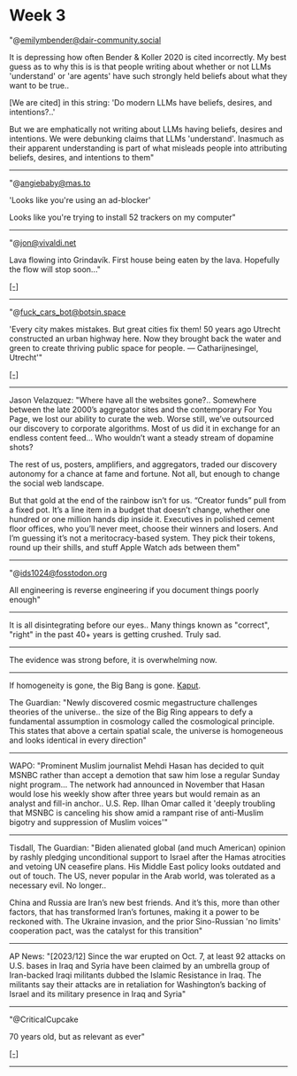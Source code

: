 # Week 3


"@emilymbender@dair-community.social

It is depressing how often Bender & Koller 2020 is cited
incorrectly. My best guess as to why this is is that people writing
about whether or not LLMs 'understand' or 'are agents' have such
strongly held beliefs about what they want to be true..

[We are cited] in this string: 'Do modern LLMs have beliefs, desires,
and intentions?..'

But we are emphatically not writing about LLMs having beliefs, desires
and intentions. We were debunking claims that LLMs
'understand'. Inasmuch as their apparent understanding is part of what
misleads people into attributing beliefs, desires, and intentions to
them"

---

"@angiebaby@mas.to

'Looks like you're using an ad-blocker'

Looks like you're trying to install 52 trackers on my computer"

---

"@jon@vivaldi.net

Lava flowing into Grindavík. First house being eaten by the
lava. Hopefully the flow will stop soon..."

[[-]](https://social-cdn.vivaldi.net/system/media_attachments/files/111/755/195/558/575/680/small/45d6b9e69dabfc90.png)

---

"@fuck_cars_bot@botsin.space

'Every city makes mistakes. But great cities fix them! 50 years ago
Utrecht constructed an urban highway here. Now they brought back the
water and green to create thriving public space for people. —
Catharijnesingel, Utrecht'"

[[-]](https://files.botsin.space/media_attachments/files/111/748/854/360/162/207/small/8e36ce158e0a9c03.png)

---

Jason Velazquez: "Where have all the websites gone?.. Somewhere
between the late 2000’s aggregator sites and the contemporary For You
Page, we lost our ability to curate the web. Worse still, we’ve
outsourced our discovery to corporate algorithms. Most of us did it in
exchange for an endless content feed... Who wouldn’t want a steady
stream of dopamine shots?

The rest of us, posters, amplifiers, and aggregators, traded our
discovery autonomy for a chance at fame and fortune. Not all, but
enough to change the social web landscape.

But that gold at the end of the rainbow isn’t for us. “Creator funds”
pull from a fixed pot. It’s a line item in a budget that doesn’t
change, whether one hundred or one million hands dip inside
it. Executives in polished cement floor offices, who you’ll never
meet, choose their winners and losers. And I’m guessing it’s not a
meritocracy-based system. They pick their tokens, round up their
shills, and stuff Apple Watch ads between them"

---

"@ids1024@fosstodon.org

All engineering is reverse engineering if you document things poorly enough"

---

It is all disintegrating before our eyes.. Many things known as
"correct", "right" in the past 40+ years is getting crushed. Truly
sad.

---

The evidence was strong before, it is overwhelming now.

---

If homogeneity is gone, the Big Bang is gone. [Kaput](../../2022/10/the-big-bang.html#homogeneous).

The Guardian: "Newly discovered cosmic megastructure challenges
theories of the universe.. the size of the Big Ring appears to defy a
fundamental assumption in cosmology called the cosmological
principle. This states that above a certain spatial scale, the
universe is homogeneous and looks identical in every direction"

---

WAPO: "Prominent Muslim journalist Mehdi Hasan has decided to quit
MSNBC rather than accept a demotion that saw him lose a regular Sunday
night program... The network had announced in November that Hasan
would lose his weekly show after three years but would remain as an
analyst and fill-in anchor.. U.S. Rep. Ilhan Omar called it 'deeply
troubling that MSNBC is canceling his show amid a rampant rise of
anti-Muslim bigotry and suppression of Muslim voices'"

---

Tisdall, The Guardian: "Biden alienated global (and much American)
opinion by rashly pledging unconditional support to Israel after the
Hamas atrocities and vetoing UN ceasefire plans. His Middle East
policy looks outdated and out of touch. The US, never popular in the
Arab world, was tolerated as a necessary evil. No longer..

China and Russia are Iran’s new best friends. And it’s this, more than
other factors, that has transformed Iran’s fortunes, making it a power
to be reckoned with. The Ukraine invasion, and the prior Sino-Russian
'no limits' cooperation pact, was the catalyst for this transition"

---

AP News: "[2023/12] Since the war erupted on Oct. 7, at least 92
attacks on U.S. bases in Iraq and Syria have been claimed by an
umbrella group of Iran-backed Iraqi militants dubbed the Islamic
Resistance in Iraq. The militants say their attacks are in retaliation
for Washington’s backing of Israel and its military presence in Iraq
and Syria"

---

"@CriticalCupcake

70 years old, but as relevant as ever"

[[-]](https://media.tech.lgbt/media_attachments/files/111/753/422/996/296/007/small/f7d31b6bec00899d.png)

---
